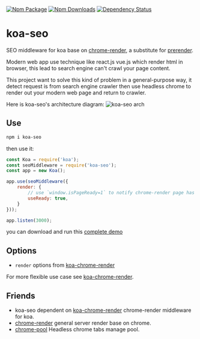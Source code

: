 [![Npm Package](https://img.shields.io/npm/v/koa-seo.svg?style=flat-square)](https://www.npmjs.com/package/koa-seo)
[![Npm Downloads](http://img.shields.io/npm/dm/koa-seo.svg?style=flat-square)](https://www.npmjs.com/package/koa-seo)
[![Dependency Status](https://david-dm.org/gwuhaolin/koa-seo.svg?style=flat-square)](https://npmjs.org/package/koa-seo)

# koa-seo
SEO middleware for koa base on [chrome-render](https://github.com/gwuhaolin/chrome-render), a substitute for [prerender](https://prerender.io).

Modern web app use technique like react.js vue.js which render html in browser, this lead to search engine can't crawl your page content.

This project want to solve this kind of problem in a general-purpose way, it detect request is from search engine crawler then use headless chrome to render out your modern web page and return to crawler.

Here is koa-seo's architecture diagram:
![koa-seo arch](./doc/koa-seo%20arch.png)

## Use
```bash
npm i koa-seo
```
then use it:
```js
const Koa = require('koa');
const seoMiddleware = require('koa-seo');
const app = new Koa();

app.use(seoMiddleware({
    render: {
        // use `window.isPageReady=1` to notify chrome-render page has ready
        useReady: true,
    }
}));

app.listen(3000);
```
you can download and run this [complete demo](test/server.js)

## Options
- `render` options from [koa-chrome-render](https://github.com/gwuhaolin/koa-chrome-render#render-options)

For more flexible use case see [koa-chrome-render](https://github.com/gwuhaolin/koa-chrome-render).

## Friends
- koa-seo dependent on [koa-chrome-render](https://github.com/gwuhaolin/koa-chrome-render) chrome-render middleware for koa.
- [chrome-render](https://github.com/gwuhaolin/chrome-render) general server render base on chrome.
- [chrome-pool](https://github.com/gwuhaolin/chrome-pool) Headless chrome tabs manage pool.
